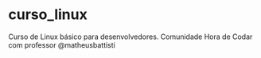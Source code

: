 # curso_linux
Curso de Linux básico para desenvolvedores. Comunidade Hora de Codar com professor @matheusbattisti
